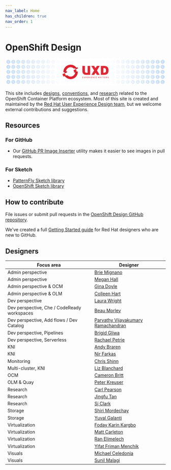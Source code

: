 ```yaml
---
nav_label: Home
has_children: true
nav_order: 1
---
```


# OpenShift Design

![Banner](assets/images/banner.png)

This site includes [designs](./designs), [conventions](./conventions), and [research](./research) related to the OpenShift Container Platform ecosystem. Most of this site is created and maintained by the [Red Hat User Experience Design team](https://www.redhat.com/en/about/product-design), but we welcome external contributions and suggestions.

## Resources

### For GitHub

- Our [GitHub PR Image Inserter](https://andybraren.com/tools/gh-pr-image-inserter.html) utility makes it easier to see images in pull requests.

### For Sketch

- [PatternFly Sketch library](https://sketch.cloud/s/gb1ka)
- [OpenShift Sketch library](https://sketch.cloud/s/mwdww)

## How to contribute

File issues or submit pull requests in the [OpenShift Design GitHub repository](http://github.com/openshift/openshift-origin-design).

We've created a full [Getting Started guide](https://docs.google.com/document/d/1nUY6HjPZ9vLj3Kr4C-FAa-NXgsoHBJOsfE4Wa4KUYl0/edit#heading=h.40qm5r8j6uoz) for Red Hat designers who are new to GitHub.

## Designers

Focus area | Designer
--- | ---
Admin perspective | [Brie Mignano](https://github.com/bmignano)
Admin perspective | [Megan Hall](https://github.com/megan-hall)
Admin perspective & OCM | [Gina Doyle](https://github.com/gdoyle1)
Admin perspective & OLM | [Colleen Hart](https://github.com/beanh66)
Dev perspective | [Laura Wright](https://github.com/lwrigh)
Dev perspective, Che / CodeReady workspaces | [Beau Morley](https://github.com/beaumorley)
Dev perspective, Add flows / Dev Catalog | [Parvathy Vijayakumary Ramachandran](https://github.com/parvathyvr)
Dev perspective, Pipelines | [Brigid Gliwa](https://github.com/bgliwa01)
Dev perspective, Serverless| [Rachael Petrie](https://github.com/rachael-phillips)
KNI | [Andy Braren](https://github.com/andybraren)
KNI | [Nir Farkas](https://github.com/nirfarkas)
Monitoring | [Chris Shinn](https://github.com/cshinn)
Multi-cluster, KNI | [Liz Blanchard](https://github.com/lizsurette)
OCM | [Cameron Britt](https://github.com/ncameronbritt)
OLM & Quay | [Peter Kreuser](https://github.com/itsptk)
Research | [Carl Pearson](https://github.com/carljpearson)
Research | [Jingfu Tan](https://github.com/jingfu-tan)
Research | [Sj Clark](https://github.com/essjaysee)
Storage | [Shiri Mordechay](https://github.com/shirimordechay)
Storage | [Yuval Galanti](https://github.com/yuvalgalanti)
Virtualization | [Foday Karin Kargbo](https://github.com/fkargbo)
Virtualization | [Matt Carleton](https://github.com/matthewcarleton)
Virtualization | [Ran Elimelech](https://github.com/Ranelim)
Virtualization | [Yifat Friman Menchik](https://github.com/yfrimanm)
Visuals | [Michael Celedonia](https://github.com/mceledonia)
Visuals | [Sunil Malagi](https://github.com/sunilmalagi)

